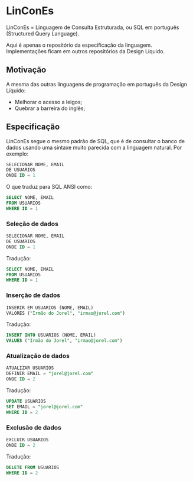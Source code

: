 # LinConEs

LinConEs = Linguagem de Consulta Estruturada, ou SQL em português (Structured Query Language). 

Aqui é apenas o repositório da especificação da linguagem. Implementações ficam em outros repositórios da Design Líquido.

## Motivação

A mesma das outras linguagens de programação em português da Design Líquido:

- Melhorar o acesso a leigos;
- Quebrar a barreira do inglês;

## Especificação

LinConEs segue o mesmo padrão de SQL, que é de consultar o banco de dados usando uma sintaxe muito parecida com a linguagem natural. Por exemplo:

```sql
SELECIONAR NOME, EMAIL
DE USUARIOS
ONDE ID = 1
```

O que traduz para SQL ANSI como:

```sql
SELECT NOME, EMAIL
FROM USUARIOS
WHERE ID = 1
```

### Seleção de dados

```sql
SELECIONAR NOME, EMAIL
DE USUARIOS
ONDE ID = 1
```

Tradução:

```sql
SELECT NOME, EMAIL
FROM USUARIOS
WHERE ID = 1
```

### Inserção de dados

```sql
INSERIR EM USUARIOS (NOME, EMAIL)
VALORES ("Irmão do Jorel", "irmao@jorel.com")
```

Tradução:

```sql
INSERT INTO USUARIOS (NOME, EMAIL)
VALUES ("Irmão do Jorel", "irmao@jorel.com")
```

### Atualização de dados

```sql
ATUALIZAR USUARIOS
DEFINIR EMAIL = "jorel@jorel.com"
ONDE ID = 2
```

Tradução:

```sql
UPDATE USUARIOS
SET EMAIL = "jorel@jorel.com"
WHERE ID = 2
```

### Exclusão de dados

```sql
EXCLUIR USUARIOS
ONDE ID = 2
```

Tradução:

```sql
DELETE FROM USUARIOS
WHERE ID = 2
```
